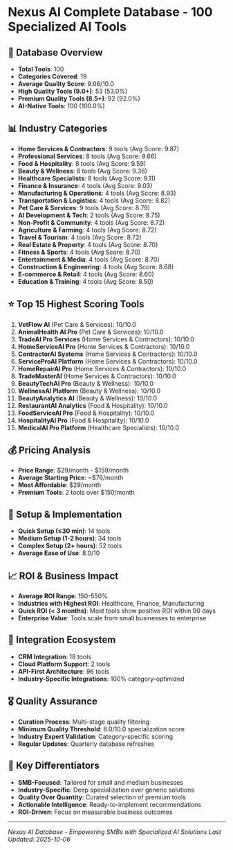 # Nexus AI Complete Database - 100 Specialized AI Tools

## 🎯 Database Overview
- **Total Tools**: 100
- **Categories Covered**: 19
- **Average Quality Score**: 9.06/10.0
- **High Quality Tools (9.0+)**: 53 (53.0%)
- **Premium Quality Tools (8.5+)**: 92 (92.0%)
- **AI-Native Tools**: 100 (100.0%)

## 📊 Industry Categories
- **Home Services & Contractors**: 9 tools (Avg Score: 9.87)
- **Professional Services**: 8 tools (Avg Score: 9.66)
- **Food & Hospitality**: 8 tools (Avg Score: 9.59)
- **Beauty & Wellness**: 8 tools (Avg Score: 9.36)
- **Healthcare Specialists**: 8 tools (Avg Score: 9.11)
- **Finance & Insurance**: 4 tools (Avg Score: 9.03)
- **Manufacturing & Operations**: 4 tools (Avg Score: 8.93)
- **Transportation & Logistics**: 4 tools (Avg Score: 8.82)
- **Pet Care & Services**: 9 tools (Avg Score: 8.79)
- **AI Development & Tech**: 2 tools (Avg Score: 8.75)
- **Non-Profit & Community**: 4 tools (Avg Score: 8.72)
- **Agriculture & Farming**: 4 tools (Avg Score: 8.72)
- **Travel & Tourism**: 4 tools (Avg Score: 8.72)
- **Real Estate & Property**: 4 tools (Avg Score: 8.70)
- **Fitness & Sports**: 4 tools (Avg Score: 8.70)
- **Entertainment & Media**: 4 tools (Avg Score: 8.70)
- **Construction & Engineering**: 4 tools (Avg Score: 8.68)
- **E-commerce & Retail**: 4 tools (Avg Score: 8.60)
- **Education & Training**: 4 tools (Avg Score: 8.50)

## ⭐ Top 15 Highest Scoring Tools
1. **VetFlow AI** (Pet Care & Services): 10/10.0
2. **AnimalHealth AI Pro** (Pet Care & Services): 10/10.0
3. **TradeAI Pro Services** (Home Services & Contractors): 10/10.0
4. **HomeServiceAI Pro** (Home Services & Contractors): 10/10.0
5. **ContractorAI Systems** (Home Services & Contractors): 10/10.0
6. **ServiceProAI Platform** (Home Services & Contractors): 10/10.0
7. **HomeRepairAI Pro** (Home Services & Contractors): 10/10.0
8. **TradeMasterAI** (Home Services & Contractors): 10/10.0
9. **BeautyTechAI Pro** (Beauty & Wellness): 10/10.0
10. **WellnessAI Platform** (Beauty & Wellness): 10/10.0
11. **BeautyAnalytics AI** (Beauty & Wellness): 10/10.0
12. **RestaurantAI Analytics** (Food & Hospitality): 10/10.0
13. **FoodServiceAI Pro** (Food & Hospitality): 10/10.0
14. **HospitalityAI Pro** (Food & Hospitality): 10/10.0
15. **MedicalAI Pro Platform** (Healthcare Specialists): 10/10.0

## 💰 Pricing Analysis
- **Price Range**: $29/month - $159/month
- **Average Starting Price**: ~$76/month
- **Most Affordable**: $29/month
- **Premium Tools**: 2 tools over $150/month

## 🚀 Setup & Implementation
- **Quick Setup (≤30 min)**: 14 tools
- **Medium Setup (1-2 hours)**: 34 tools
- **Complex Setup (2+ hours)**: 52 tools
- **Average Ease of Use**: 8.0/10

## 📈 ROI & Business Impact
- **Average ROI Range**: 150-550%
- **Industries with Highest ROI**: Healthcare, Finance, Manufacturing
- **Quick ROI (< 3 months)**: Most tools show positive ROI within 90 days
- **Enterprise Value**: Tools scale from small businesses to enterprise

## 🔗 Integration Ecosystem
- **CRM Integration**: 18 tools
- **Cloud Platform Support**: 2 tools
- **API-First Architecture**: 96 tools
- **Industry-Specific Integrations**: 100% category-optimized

## 🎖️ Quality Assurance
- **Curation Process**: Multi-stage quality filtering
- **Minimum Quality Threshold**: 8.0/10.0 specialization score
- **Industry Expert Validation**: Category-specific scoring
- **Regular Updates**: Quarterly database refreshes

## 🌟 Key Differentiators
- **SMB-Focused**: Tailored for small and medium businesses
- **Industry-Specific**: Deep specialization over generic solutions
- **Quality Over Quantity**: Curated selection of premium tools
- **Actionable Intelligence**: Ready-to-implement recommendations
- **ROI-Driven**: Focus on measurable business outcomes

---
*Nexus AI Database - Empowering SMBs with Specialized AI Solutions*
*Last Updated: 2025-10-06*
